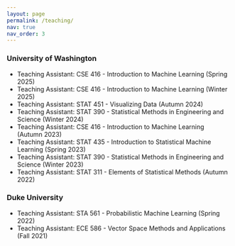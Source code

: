 ```yaml
---
layout: page
permalink: /teaching/
nav: true
nav_order: 3
---
```


### University of Washington
- Teaching Assistant: CSE 416 - Introduction to Machine Learning (Spring 2025)
- Teaching Assistant: CSE 416 - Introduction to Machine Learning (Winter 2025)
- Teaching Assistant: STAT 451 - Visualizing Data (Autumn 2024)
- Teaching Assistant: STAT 390 - Statistical Methods in Engineering and Science (Winter 2024)
- Teaching Assistant: CSE 416 - Introduction to Machine Learning (Autumn 2023)
- Teaching Assistant: STAT 435 - Introduction to Statistical Machine Learning (Spring 2023)
- Teaching Assistant: STAT 390 - Statistical Methods in Engineering and Science (Winter 2023)
- Teaching Assistant: STAT 311 - Elements of Statistical Methods (Autumn 2022)

### Duke University
- Teaching Assistant: STA 561 - Probabilistic Machine Learning (Spring 2022)
- Teaching Assistant: ECE 586 - Vector Space Methods and Applications (Fall 2021)
